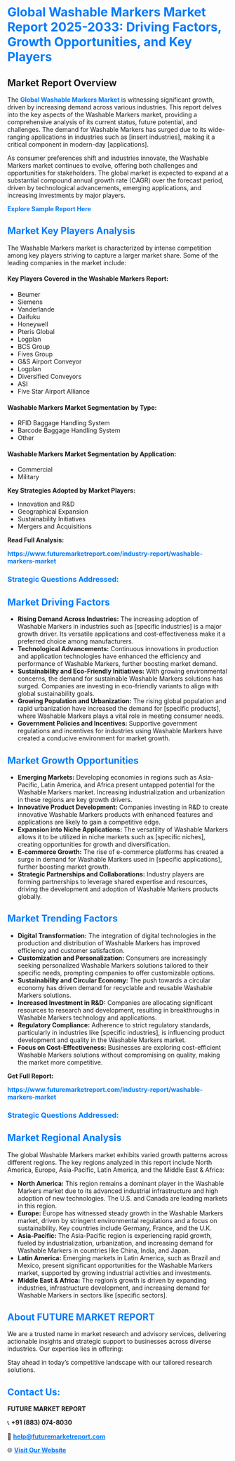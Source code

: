 <h1 style="color: #007BFF;">Global Washable Markers Market Report 2025-2033: Driving Factors, Growth Opportunities, and Key Players</h1>

<section id="overview">
<h2>Market Report Overview</h2>
<p>The <a href="https://www.futuremarketreport.com/industry-report/washable-markers-market" style="color: #007BFF; text-decoration: none;"><strong>Global Washable Markers Market</strong></a> is witnessing significant growth, driven by increasing demand across various industries. This report delves into the key aspects of the Washable Markers market, providing a comprehensive analysis of its current status, future potential, and challenges. The demand for Washable Markers has surged due to its wide-ranging applications in industries such as [insert industries], making it a critical component in modern-day [applications].</p>
<p>As consumer preferences shift and industries innovate, the Washable Markers market continues to evolve, offering both challenges and opportunities for stakeholders. The global market is expected to expand at a substantial compound annual growth rate (CAGR) over the forecast period, driven by technological advancements, emerging applications, and increasing investments by major players.</p>
</section>

<section id="overview">
<p><a href="https://www.futuremarketreport.com/request-sample/reportId=33794" style="color: #007BFF; text-decoration: none;"><strong>Explore Sample Report Here</strong></a></p>
</section>

<section id="key-players">
<h2 style="color: #007BFF;">Market Key Players Analysis</h2>
<p>The Washable Markers market is characterized by intense competition among key players striving to capture a larger market share. Some of the leading companies in the market include:</p>
<h4>Key Players Covered in the Washable Markers Report:</h4>
<ul><li>Beumer</li><li>Siemens</li><li>Vanderlande</li><li>Daifuku</li><li>Honeywell</li><li>Pteris Global</li><li>Logplan</li><li>BCS Group</li><li>Fives Group</li><li>G&amp;S Airport Conveyor</li><li>Logplan</li><li>Diversified Conveyors</li><li>ASI</li><li>Five Star Airport Alliance</li></ul>
<h4>Washable Markers Market Segmentation by Type:</h4>
<ul><li>RFID Baggage Handling System</li><li>Barcode Baggage Handling System</li><li>Other</li></ul>

<h4>Washable Markers Market Segmentation by Application:</h4>
<ul><li>Commercial</li><li>Military</li></ul>
<p><strong>Key Strategies Adopted by Market Players:</strong></p>
<ul>
<li>Innovation and R&D</li>
<li>Geographical Expansion</li>
<li>Sustainability Initiatives</li>
<li>Mergers and Acquisitions</li>
</ul>
</section>

<section>
<p><strong>Read Full Analysis: </strong></p><a href="https://www.futuremarketreport.com/industry-report/washable-markers-market" style="color: #007BFF; text-decoration: none;"><strong>https://www.futuremarketreport.com/industry-report/washable-markers-market</strong></a>
<h3 style="color: #007BFF;">Strategic Questions Addressed:</h3>
</section>

<section id="driving-factors">
<h2 style="color: #007BFF;">Market Driving Factors</h2>
<ul>
<li><strong>Rising Demand Across Industries:</strong> The increasing adoption of Washable Markers in industries such as [specific industries] is a major growth driver. Its versatile applications and cost-effectiveness make it a preferred choice among manufacturers.</li>
<li><strong>Technological Advancements:</strong> Continuous innovations in production and application technologies have enhanced the efficiency and performance of Washable Markers, further boosting market demand.</li>
<li><strong>Sustainability and Eco-Friendly Initiatives:</strong> With growing environmental concerns, the demand for sustainable Washable Markers solutions has surged. Companies are investing in eco-friendly variants to align with global sustainability goals.</li>
<li><strong>Growing Population and Urbanization:</strong> The rising global population and rapid urbanization have increased the demand for [specific products], where Washable Markers plays a vital role in meeting consumer needs.</li>
<li><strong>Government Policies and Incentives:</strong> Supportive government regulations and incentives for industries using Washable Markers have created a conducive environment for market growth.</li>
</ul>
</section>

<section id="growth-opportunities">
<h2 style="color: #007BFF;">Market Growth Opportunities</h2>
<ul>
<li><strong>Emerging Markets:</strong> Developing economies in regions such as Asia-Pacific, Latin America, and Africa present untapped potential for the Washable Markers market. Increasing industrialization and urbanization in these regions are key growth drivers.</li>
<li><strong>Innovative Product Development:</strong> Companies investing in R&D to create innovative Washable Markers products with enhanced features and applications are likely to gain a competitive edge.</li>
<li><strong>Expansion into Niche Applications:</strong> The versatility of Washable Markers allows it to be utilized in niche markets such as [specific niches], creating opportunities for growth and diversification.</li>
<li><strong>E-commerce Growth:</strong> The rise of e-commerce platforms has created a surge in demand for Washable Markers used in [specific applications], further boosting market growth.</li>
<li><strong>Strategic Partnerships and Collaborations:</strong> Industry players are forming partnerships to leverage shared expertise and resources, driving the development and adoption of Washable Markers products globally.</li>
</ul>
</section>

<section id="trending-factors">
<h2 style="color: #007BFF;">Market Trending Factors</h2>
<ul>
<li><strong>Digital Transformation:</strong> The integration of digital technologies in the production and distribution of Washable Markers has improved efficiency and customer satisfaction.</li>
<li><strong>Customization and Personalization:</strong> Consumers are increasingly seeking personalized Washable Markers solutions tailored to their specific needs, prompting companies to offer customizable options.</li>
<li><strong>Sustainability and Circular Economy:</strong> The push towards a circular economy has driven demand for recyclable and reusable Washable Markers solutions.</li>
<li><strong>Increased Investment in R&D:</strong> Companies are allocating significant resources to research and development, resulting in breakthroughs in Washable Markers technology and applications.</li>
<li><strong>Regulatory Compliance:</strong> Adherence to strict regulatory standards, particularly in industries like [specific industries], is influencing product development and quality in the Washable Markers market.</li>
<li><strong>Focus on Cost-Effectiveness:</strong> Businesses are exploring cost-efficient Washable Markers solutions without compromising on quality, making the market more competitive.</li>
</ul>
</section>

<section>
<p><strong>Get Full Report: </strong></p><a href="https://www.futuremarketreport.com/industry-report/washable-markers-market" style="color: #007BFF; text-decoration: none;"><strong>https://www.futuremarketreport.com/industry-report/washable-markers-market</strong></a>
<h3 style="color: #007BFF;">Strategic Questions Addressed:</h3>
</section>


<section id="regional-analysis">
<h2 style="color: #007BFF;">Market Regional Analysis</h2>
<p>The global Washable Markers market exhibits varied growth patterns across different regions. The key regions analyzed in this report include North America, Europe, Asia-Pacific, Latin America, and the Middle East & Africa:</p>
<ul>
<li><strong>North America:</strong> This region remains a dominant player in the Washable Markers market due to its advanced industrial infrastructure and high adoption of new technologies. The U.S. and Canada are leading markets in this region.</li>
<li><strong>Europe:</strong> Europe has witnessed steady growth in the Washable Markers market, driven by stringent environmental regulations and a focus on sustainability. Key countries include Germany, France, and the U.K.</li>
<li><strong>Asia-Pacific:</strong> The Asia-Pacific region is experiencing rapid growth, fueled by industrialization, urbanization, and increasing demand for Washable Markers in countries like China, India, and Japan.</li>
<li><strong>Latin America:</strong> Emerging markets in Latin America, such as Brazil and Mexico, present significant opportunities for the Washable Markers market, supported by growing industrial activities and investments.</li>
<li><strong>Middle East & Africa:</strong> The region’s growth is driven by expanding industries, infrastructure development, and increasing demand for Washable Markers in sectors like [specific sectors].</li>
</ul>
</section>

<footer>
<h2 style="color: #007BFF;">About FUTURE MARKET REPORT</h2>
<p>We are a trusted name in market research and advisory services, delivering actionable insights and strategic support to businesses across diverse industries. Our expertise lies in offering:</p>

<p>Stay ahead in today’s competitive landscape with our tailored research solutions.</p>

<h2 style="color: #007BFF;">Contact Us:</h2>
<p><strong>FUTURE MARKET REPORT</strong></p>
<p>📞 <strong>+91 (883) 074-8030</strong></p>
<p>📧 <strong><a href="mailto:help@futuremarketreport.com" style="color: #007BFF;">help@futuremarketreport.com</a></strong></p>
<p>🌐 <strong><a href="https://www.futuremarketreport.com/" style="color: #007BFF;">Visit Our Website</a></strong></p>
</footer>